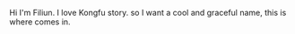 
Hi  I'm  Filiun.  I  love   Kongfu  story.  so I  want  a  cool  and  graceful name, this  is  where   comes in.
